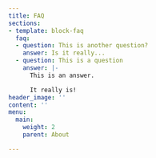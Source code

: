 ```yaml
---
title: FAQ
sections:
- template: block-faq
  faq:
  - question: This is another question?
    answer: Is it really...
  - question: This is a question
    answer: |-
      This is an answer.

      It really is!
header_image: ''
content: ''
menu:
  main:
    weight: 2
    parent: About

---
```

